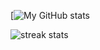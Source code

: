 [![My GitHub stats](https://github-readme-stats.vercel.app/api?username=ProgramminCat&theme=dracula&include_all_commits=true)

![streak stats](https://streak-stats.demolab.com?user=ProgramminCat&theme=dracula)
